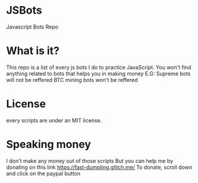 # JSBots
Javascript Bots Repo

# What is it?
This repo is a list of every js bots I do to practice JavaScript.
You won't find anything related to bots that helps you in making money
E.G: Supreme bots will not be reffered
     BTC mining bots won't be reffered

# License
every scripts are under an MIT license.

# Speaking money
I don't make any money out of those scripts
But you can help me by donating on this link
https://fast-dumpling.glitch.me/
To donate, scroll down and click on the paypal button
